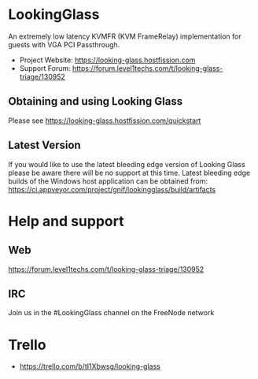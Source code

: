 # LookingGlass
An extremely low latency KVMFR (KVM FrameRelay) implementation for guests with VGA PCI Passthrough.

* Project Website: https://looking-glass.hostfission.com
* Support Forum: https://forum.level1techs.com/t/looking-glass-triage/130952

## Obtaining and using Looking Glass

Please see https://looking-glass.hostfission.com/quickstart

## Latest Version

If you would like to use the latest bleeding edge version of Looking Glass please be aware there will be no support at this time.
Latest bleeding edge builds of the Windows host application can be obtained from: https://ci.appveyor.com/project/gnif/lookingglass/build/artifacts

# Help and support

## Web
https://forum.level1techs.com/t/looking-glass-triage/130952

## IRC
Join us in the #LookingGlass channel on the FreeNode network

# Trello

* https://trello.com/b/tI1Xbwsg/looking-glass
